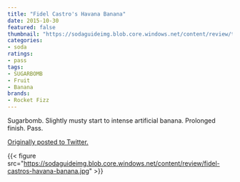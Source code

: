 ```yaml
---
title: "Fidel Castro's Havana Banana"
date: 2015-10-30
featured: false
thumbnail: "https://sodaguideimg.blob.core.windows.net/content/review/thumbs/fidel-castros-havana-banana.jpg"
categories:
- soda
ratings:
- pass
tags:
- SUGARBOMB
- Fruit
- Banana
brands:
- Rocket Fizz
---
```


Sugarbomb. Slightly musty start to intense artificial banana. Prolonged finish. Pass.

[Originally posted to Twitter.](https://twitter.com/Cavorter/status/660176675775336448)

{{< figure src="https://sodaguideimg.blob.core.windows.net/content/review/fidel-castros-havana-banana.jpg" >}}
